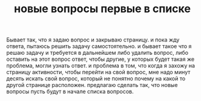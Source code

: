 ﻿---
title: "новые вопросы первые в списке"
se.owner.user_id: 302477
se.owner.display_name: "xverizex"
se.owner.link: "https://ru.meta.stackoverflow.com/users/302477/xverizex"
se.link: "https://ru.meta.stackoverflow.com/questions/10402/%d0%bd%d0%be%d0%b2%d1%8b%d0%b5-%d0%b2%d0%be%d0%bf%d1%80%d0%be%d1%81%d1%8b-%d0%bf%d0%b5%d1%80%d0%b2%d1%8b%d0%b5-%d0%b2-%d1%81%d0%bf%d0%b8%d1%81%d0%ba%d0%b5"
se.question_id: 10402
se.post_type: question
se.score: 0
---
<p>Бывает так, что я задаю вопрос и закрываю страницу. и пока жду ответа, пытаюсь решить задачу самостоятельно. и бывает такое что я решаю задачу и требуется в дальнейшем либо удалить вопрос, либо оставить на этот вопрос ответ, чтобы другие, у которых будет такая же проблема, могли узнать ответ. и проблема в том, что когда я захожу на страницу активности, чтобы перейти на свой вопрос, мне надо минут десять искать свой вопрос, который не понятно почему на какой то другой странице расположен. предлагаю сделать так, что новые вопросы пусть будут в начале списка вопросов.</p>

